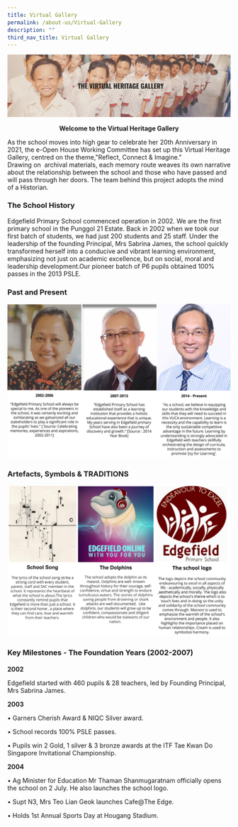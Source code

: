 ```yaml
---
title: Virtual Gallery
permalink: /about-us/Virtual-Gallery
description: ""
third_nav_title: Virtual Gallery
---
```

![](/images/Virtual%20Heritage.jpeg)

<b><center>Welcome to the Virtual Heritage Gallery</b></center>

As the school moves into high gear to celebrate her 20th Anniversary in 2021, the e-Open House Working Committee has set up this Virtual Heritage Gallery, centred on the theme,"Reflect, Connect & Imagine."  
Drawing on  archival materials, each memory route weaves its own narrative about the relationship between the school and those who have passed and will pass through her doors. The team behind this project adopts the mind of a Historian.

### The School History

Edgefield Primary School commenced operation in 2002. We are the first primary school in the Punggol 21 Estate. Back in 2002 when we took our first batch of students, we had just 200 students and 25 staff. Under the leadership of the founding Principal, Mrs Sabrina James, the school quickly transformed herself into a conducive and vibrant learning environment, emphasizing not just on academic excellence, but on social, moral and leadership development.Our pioneer batch of P6 pupils obtained 100% passes in the 2013 PSLE.

### Past and Present
![](/images/Principals.png)

### Artefacts, Symbols & TRADITIONS

![](/images/The%20dolphins.png)

### Key Milestones - The Foundation Years (2002-2007)

#### 

**2002** 

Edgefield started with 460 pupils & 28 teachers, led by Founding Principal, Mrs Sabrina James.

**2003**

• Garners Cherish Award & NIQC Silver award.

• School records 100% PSLE passes.

• Pupils win 2 Gold, 1 silver & 3 bronze awards at the ITF Tae Kwan Do Singapore Invitational Championship.

**2004**

• Ag Minister for Education Mr Thaman Shanmugaratnam officially opens the school on 2 July. He also launches the school logo.

• Supt N3, Mrs Teo Lian Geok launches Cafe@The Edge.

• Holds 1st Annual Sports Day at Hougang Stadium.